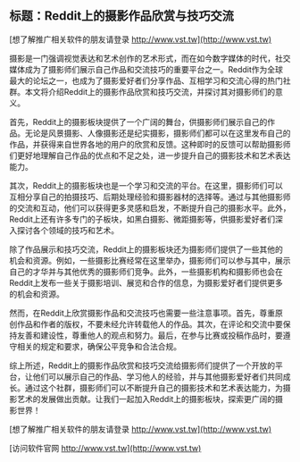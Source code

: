 ## **标题：Reddit上的摄影作品欣赏与技巧交流**

[想了解推广相关软件的朋友请登录 http://www.vst.tw](http://www.vst.tw)

摄影是一门强调视觉表达和艺术创作的艺术形式，而在如今数字媒体的时代，社交媒体成为了摄影师们展示自己作品和交流技巧的重要平台之一。Reddit作为全球最大的论坛之一，也成为了摄影爱好者们分享作品、互相学习和交流心得的热门社群。本文将介绍Reddit上的摄影作品欣赏和技巧交流，并探讨其对摄影师们的意义。

首先，Reddit上的摄影板块提供了一个广阔的舞台，供摄影师们展示自己的作品。无论是风景摄影、人像摄影还是纪实摄影，摄影师们都可以在这里发布自己的作品，并获得来自世界各地的用户的欣赏和反馈。这种即时的反馈可以帮助摄影师们更好地理解自己作品的优点和不足之处，进一步提升自己的摄影技术和艺术表达能力。

其次，Reddit上的摄影板块也是一个学习和交流的平台。在这里，摄影师们可以互相分享自己的拍摄技巧、后期处理经验和摄影器材的选择等。通过与其他摄影师的交流和互动，他们可以获得更多灵感和启发，不断提升自己的摄影水平。此外，Reddit上还有许多专门的子板块，如黑白摄影、微距摄影等，供摄影爱好者们深入探讨各个领域的技巧和艺术。

除了作品展示和技巧交流，Reddit上的摄影板块还为摄影师们提供了一些其他的机会和资源。例如，一些摄影比赛经常在这里举办，摄影师们可以参与其中，展示自己的才华并与其他优秀的摄影师们竞争。此外，一些摄影机构和摄影师也会在Reddit上发布一些关于摄影培训、展览和合作的信息，为摄影爱好者们提供更多的机会和资源。

然而，在Reddit上欣赏摄影作品和交流技巧也需要一些注意事项。首先，尊重原创作品和作者的版权，不要未经允许转载他人的作品。其次，在评论和交流中要保持友善和建设性，尊重他人的观点和努力。最后，在参与比赛或投稿作品时，要遵守相关的规定和要求，确保公平竞争和合法合规。

综上所述，Reddit上的摄影作品欣赏和技巧交流给摄影师们提供了一个开放的平台，让他们可以展示自己的作品、学习他人的经验，并与其他摄影爱好者们共同成长。通过这个社群，摄影师们可以不断提升自己的摄影技术和艺术表达能力，为摄影艺术的发展做出贡献。让我们一起加入Reddit上的摄影板块，探索更广阔的摄影世界！

[想了解推广相关软件的朋友请登录 http://www.vst.tw](http://www.vst.tw)


[访问软件官网 http://www.vst.tw](http://www.vst.tw)
